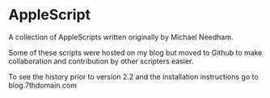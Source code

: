 AppleScript
===========

A collection of AppleScripts written originally by Michael Needham. 

Some of these scripts were hosted on my blog but moved to Github to make collaboration and contribution by other
scripters easier. 

To see the history prior to version 2.2 and the installation instructions go to blog.7thdomain.com



